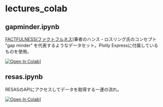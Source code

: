 # lectures_colab


## gapminder.ipynb

[FACTFULNESS(ファクトフルネス)](https://www.amazon.co.jp/FACTFULNESS-ファクトフルネス-10の思い込みを乗り越え、データを基に世界を正しく見る習慣-ハンス・ロスリング/dp/4822289605)筆者のハンス・ロスリング氏のコンセプト "gap minder" を代表するようなデータセット。Plotly Expressに付属しているものを使用。

[![Open In Colab](https://colab.research.google.com/assets/colab-badge.svg)](https://colab.research.google.com/github/data-visualization-lectures/lectures_colab/blob/master/gapminder.ipynb)]


## resas.ipynb

RESASのAPIにアクセスしてデータを取得する一連の流れ。

[![Open In Colab](https://colab.research.google.com/assets/colab-badge.svg)](https://colab.research.google.com/github/data-visualization-lectures/lectures_colab/blob/master/resas.ipynb)]
